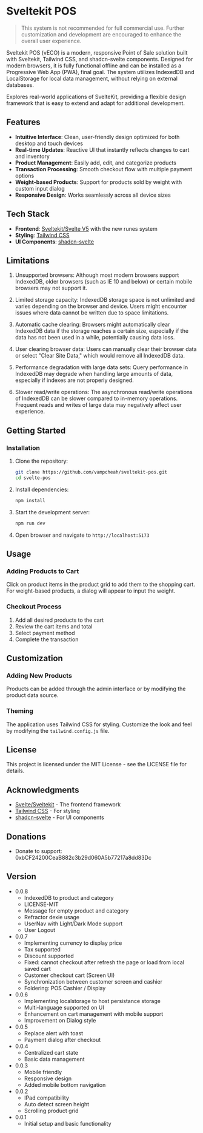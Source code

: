 # Sveltekit POS

> This system is not recommended for full commercial use. Further customization and development are encouraged to enhance the overall user experience.

Sveltekit POS (vECO) is a modern, responsive Point of Sale solution built with Sveltekit, Tailwind CSS, and shadcn-svelte components. Designed for modern browsers, it is fully functional offline and can be installed as a Progressive Web App (PWA), final goal. The system utilizes IndexedDB and LocalStorage for local data management, without relying on external databases.

Explores real-world applications of SvelteKit, providing a flexible design framework that is easy to extend and adapt for additional development.

## Features

- **Intuitive Interface**: Clean, user-friendly design optimized for both desktop and touch devices
- **Real-time Updates**: Reactive UI that instantly reflects changes to cart and inventory
- **Product Management**: Easily add, edit, and categorize products
- **Transaction Processing**: Smooth checkout flow with multiple payment options
- **Weight-based Products**: Support for products sold by weight with custom input dialog
- **Responsive Design**: Works seamlessly across all device sizes

## Tech Stack

- **Frontend**: [Sveltekit/Svelte V5](https://svelte.dev/) with the new runes system
- **Styling**: [Tailwind CSS](https://tailwindcss.com/)
- **UI Components**: [shadcn-svelte](https://www.shadcn-svelte.com/)

## Limitations

1. Unsupported browsers:
   Although most modern browsers support IndexedDB, older browsers (such as IE 10 and below) or certain mobile browsers may not support it.

2. Limited storage capacity:
   IndexedDB storage space is not unlimited and varies depending on the browser and device. Users might encounter issues where data cannot be written due to space limitations.

3. Automatic cache clearing:
   Browsers might automatically clear IndexedDB data if the storage reaches a certain size, especially if the data has not been used in a while, potentially causing data loss.

4. User clearing browser data:
   Users can manually clear their browser data or select "Clear Site Data," which would remove all IndexedDB data.

5. Performance degradation with large data sets:
   Query performance in IndexedDB may degrade when handling large amounts of data, especially if indexes are not properly designed.

6. Slower read/write operations:
   The asynchronous read/write operations of IndexedDB can be slower compared to in-memory operations. Frequent reads and writes of large data may negatively affect user experience.

## Getting Started

### Installation

1. Clone the repository:

   ```bash
   git clone https://github.com/vampcheah/sveltekit-pos.git
   cd svelte-pos
   ```

2. Install dependencies:

   ```bash
   npm install
   ```

3. Start the development server:

   ```bash
   npm run dev
   ```

4. Open browser and navigate to `http://localhost:5173`

## Usage

### Adding Products to Cart

Click on product items in the product grid to add them to the shopping cart. For weight-based products, a dialog will appear to input the weight.

### Checkout Process

1. Add all desired products to the cart
2. Review the cart items and total
3. Select payment method
4. Complete the transaction

## Customization

### Adding New Products

Products can be added through the admin interface or by modifying the product data source.

### Theming

The application uses Tailwind CSS for styling. Customize the look and feel by modifying the `tailwind.config.js` file.

## License

This project is licensed under the MIT License - see the LICENSE file for details.

## Acknowledgments

- [Svelte/Sveltekit](https://svelte.dev/) - The frontend framework
- [Tailwind CSS](https://tailwindcss.com/) - For styling
- [shadcn-svelte](https://next.shadcn-svelte.com/docs) - For UI components

## Donations

- Donate to support: 0xbCF24200CeaB882c3b29d060A5b77217a8dd83Dc

## Version

- 0.0.8
  - IndexedDB to product and category
  - LICENSE-MIT
  - Message for empty product and category
  - Refractor dexie usage
  - UserNav with Light/Dark Mode support
  - User Logout
- 0.0.7
  - Implementing currency to display price
  - Tax supported
  - Discount supported
  - Fixed: cannot checkout after refresh the page or load from local saved cart
  - Customer checkout cart (Screen UI)
  - Synchronization between customer screen and cashier
  - Foldering: POS Cashier / Display
- 0.0.6
  - Implementing localstorage to host persistance storage
  - Multi-language supported on UI
  - Enhancement on cart management with mobile support
  - Improvement on Dialog style
- 0.0.5
  - Replace alert with toast
  - Payment dialog after checkout
- 0.0.4
  - Centralized cart state
  - Basic data management
- 0.0.3
  - Mobile friendly
  - Responsive design
  - Added mobile bottom navigation
- 0.0.2
  - IPad compatibility
  - Auto detect screen height
  - Scrolling product grid
- 0.0.1
  - Initial setup and basic functionality

